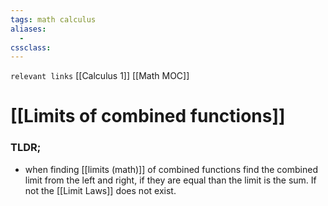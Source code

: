 ```yaml
---
tags: math calculus
aliases: 
  - 
cssclass: 
---
```

`relevant links` [[Calculus 1]] [[Math MOC]]

 # [[Limits of combined functions]]

### TLDR;
- when finding [[limits (math)]] of combined functions find the combined limit from the left and right, if they are equal than the limit is the sum. If not the [[Limit Laws]] does not exist.


